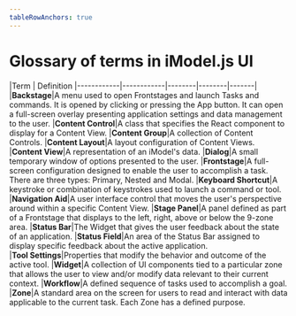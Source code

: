 ```yaml
---
tableRowAnchors: true
---
```


# Glossary of terms in iModel.js UI

|Term | Definition
|------------|------------|--------|--------|-------|
|**Backstage**|A menu used to open Frontstages and launch Tasks and commands. It is opened by clicking or pressing the App button. It can open a full-screen overlay presenting application settings and data management to the user.
|**Content&nbsp;Control**|A class that specifies the React component to display for a Content View.
|**Content&nbsp;Group**|A collection of Content Controls.
|**Content&nbsp;Layout**|A layout configuration of Content Views.
|**Content&nbsp;View**|A representation of an iModel's data.
|**Dialog**|A small temporary window of options presented to the user.
|**Frontstage**|A full-screen configuration designed to enable the user to accomplish a task. There are three types: Primary, Nested and Modal.
|**Keyboard&nbsp;Shortcut**|A keystroke or combination of keystrokes used to launch a command or tool.
|**Navigation&nbsp;Aid**|A user interface control that moves the user's perspective around within a specific Content View.
|**Stage&nbsp;Panel**|A panel defined as part of a Frontstage that displays to the left, right, above or below the 9-zone area.
|**Status&nbsp;Bar**|The Widget that gives the user feedback about the state of an application.
|**Status&nbsp;Field**|An area of the Status Bar assigned to display specific feedback about the active application.
|**Tool&nbsp;Settings**|Properties that modify the behavior and outcome of the active tool.
|**Widget**|A collection of UI components tied to a particular zone that allows the user to view and/or modify data relevant to their current context.
|**Workflow**|A defined sequence of tasks used to accomplish a goal.
|**Zone**|A standard area on the screen for users to read and interact with data applicable to the current task. Each Zone has a defined purpose.
